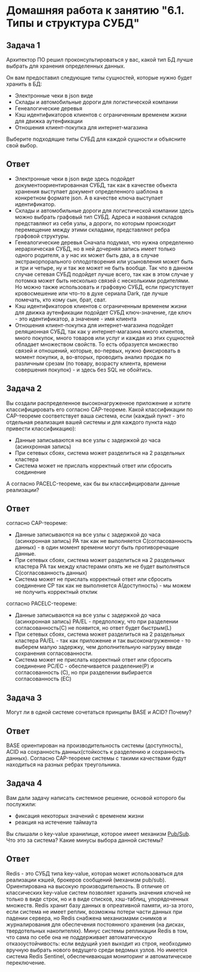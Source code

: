 # Домашняя работа к занятию "6.1. Типы и структура СУБД"

## Задача 1

Архитектор ПО решил проконсультироваться у вас, какой тип БД 
лучше выбрать для хранения определенных данных.

Он вам предоставил следующие типы сущностей, которые нужно будет хранить в БД:

- Электронные чеки в json виде
- Склады и автомобильные дороги для логистической компании
- Генеалогические деревья
- Кэш идентификаторов клиентов с ограниченным временем жизни для движка аутенфикации
- Отношения клиент-покупка для интернет-магазина

Выберите подходящие типы СУБД для каждой сущности и объясните свой выбор.

## Ответ
- Электронные чеки в json виде
здесь подойдет документоориентированная СУБД, так как в качестве объекта хранения выступает документ определенного шаблона в конкретном формате json. А в качестве ключа выступает идентификатор.
- Склады и автомобильные дороги для логистической компании
здесь можно выбрать графовый тип СУБД. Адреса и названия складов представляют из себя узлы, а дороги, по которым происходит перемещение между этими складами, представляют ребра графовой структуры.
- Генеалогические деревья
Сначала подумал, что нужна определенно иерархическая СУБД, но в ней дочерняя запись имеет только одного родителя, а у нас их может быть два, а в случае экстракорпорального оплодотворения или усыновления может быть и три и четыре, ну и так же может не быть вообще. Так что в данном случае сетевая СУБД подойдет лучше всего, так как в этом случае у потомка может быть несколько связей с несколькими родителями. Но можно также использовать и графовую СУБД, если присутствует кровосмешение или что-то в духе сериала Dark, где лучше помечать, кто кому сын, брат, сват. 
- Кэш идентификаторов клиентов с ограниченным временем жизни для движка аутенфикации
подойдет СУБД ключ-значение, где ключ - это идентификатор, а значение - имя клиента
- Отношения клиент-покупка для интернет-магазина
подойдет реляционная СУБД, так как у интернет-магазина много клиентов, много покупок, много товаров или услуг и каждая из этих сущностей обладает множеством свойств. То есть образуется множество связей и отношений, которые, во-первых, нужно фиксировать в момент покупки, а, во-вторых, проводить анализ продаж по различным срезам (по товару, возрасту клиента, времени совершения покупок) - и здесь без SQL не обойтись. 

## Задача 2

Вы создали распределенное высоконагруженное приложение и хотите классифицировать его согласно 
CAP-теореме. Какой классификации по CAP-теореме соответствует ваша система, если 
(каждый пункт - это отдельная реализация вашей системы и для каждого пункта надо привести классификацию):

- Данные записываются на все узлы с задержкой до часа (асинхронная запись)
- При сетевых сбоях, система может разделиться на 2 раздельных кластера
- Система может не прислать корректный ответ или сбросить соединение

А согласно PACELC-теореме, как бы вы классифицировали данные реализации?

## Ответ
согласно CAP-теореме:
- Данные записываются на все узлы с задержкой до часа (асинхронная запись)
PA так как не выполняется С(согласованность данных) - в один момент времени могут быть противоречащие данные.
- При сетевых сбоях, система может разделиться на 2 раздельных кластера
PA так между кластерами опять же не будет выполняться С(согласованность данных)
- Система может не прислать корректный ответ или сбросить соединение
CP так как не выполняется A(доступность) - мы можем не получить корректный отклик

согласно PACELC-теореме:
- Данные записываются на все узлы с задержкой до часа (асинхронная запись)
PA/EL - предположу, что при разделении согласованность(C) не появится, но ответ будет быстрым(L)
- При сетевых сбоях, система может разделиться на 2 раздельных кластера
PA/EL - так как приложение и так высоконагруженное - то выберем малую задержку, чем дополнительную нагрузку ввиде сохранения согласованности.  
- Система может не прислать корректный ответ или сбросить соединение
PC/EC - обеспечивается разделение(P) и согласованность (C), но при разделении выбирается согласованность (EC)

## Задача 3

Могут ли в одной системе сочетаться принципы BASE и ACID? Почему?

## Ответ
BASE ориентирован на производительность системы (доступность), ACID на сохранность данных(стойкость к разделению и сохранность данных). Согласно CAP-теореме системы с такими качествами будут находиться на разных ребрах треугольника.

## Задача 4

Вам дали задачу написать системное решение, основой которого бы послужили:

- фиксация некоторых значений с временем жизни
- реакция на истечение таймаута

Вы слышали о key-value хранилище, которое имеет механизм [Pub/Sub](https://habr.com/ru/post/278237/). 
Что это за система? Какие минусы выбора данной системы?

## Ответ

Redis - это СУБД типа key-value, которая может использоваться для реализации кэшей, брокеров сообщений (механизм pub/sub). Ориентирована на высокую производительность. В отличие от классических key-value систем позволяет хранить значения ключей не только в виде строк, но и в виде списков, хэш-таблиц, упорядоченных множеств. Redis хранит базу данных в опреативной памяти, из-за этого, если система не имеет реплик, возможны потери части данных при падении сервера, но Redis снабжена механизмами снимков и журналирования для обеспечения постоянного хранения (на дисках, твердотельных накопителях).
Минус системы репликации Redis в том, что сама по себе она не поддерживает автоматическую отказоустойчивость: если ведущий узел выходит из строя, необходимо вручную выбрать нового ведущего среди ведомых узлов. Но имеется система Redis Sentinel, обеспечивающая мониторинг и автоматическое переключение.
